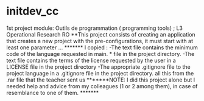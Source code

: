 # initdev_cc

1st project module: Outils de programmation ( programming tools) ; L3 Operational Research RO
**This project consists of creating an application that creates a new project with the pre-configurations, it must start with at least one parameter ... *******
I copied :
-The text file contains the minimum code of the language requested in main. * file in the project directory.
-The text file contains the terms of the license requested by the user in a LICENSE file in the project directory
-The appropriate .gitignore file to the project language in a .gitignore file in the project directory.
all this from the .rar file that the teacher sent us
*******NOTE:
I did this project alone but I needed help and advice from my colleagues (1 or 2 among them), in case of resemblance to one of them. *******
